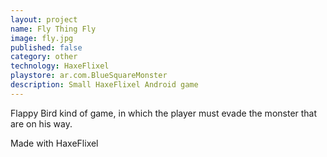 ```yaml
---
layout: project
name: Fly Thing Fly
image: fly.jpg
published: false
category: other
technology: HaxeFlixel
playstore: ar.com.BlueSquareMonster
description: Small HaxeFlixel Android game 
---
```

Flappy Bird kind of game, in which the player must evade the monster that are on his way.

Made with HaxeFlixel